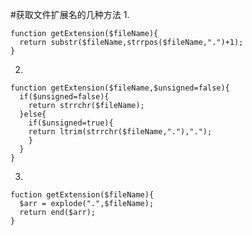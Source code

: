 #获取文件扩展名的几种方法
1.

    function getExtension($fileName){
      return substr($fileName,strrpos($fileName,".")+1);
    }
    
2.

    function getExtension($fileName,$unsigned=false){
      if($unsigned=false){
      	return strrchr($fileName);
      }else{
      	if($unsigned=true){
      	return ltrim(strrchr($fileName,"."),".");
      	}
  	  }
    }
    
3.

    fuction getExtension($fileName){
      $arr = explode(".",$fileName);
      return end($arr);
    }
